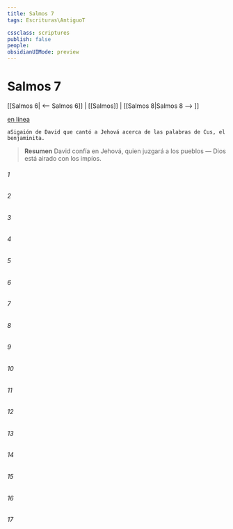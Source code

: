```yaml
---
title: Salmos 7
tags: Escrituras\AntiguoT

cssclass: scriptures
publish: false
people:
obsidianUIMode: preview
---
```


# Salmos 7
[[Salmos 6| <-- Salmos 6]] | [[Salmos]] | [[Salmos 8|Salmos 8 --> ]]

[en línea](https://churchofjesuschrist.org/study/scriptures/ot/ps/7?lang=spa)

```
aSigaión de David que cantó a Jehová acerca de las palabras de Cus, el benjaminita.
```

> __Resumen__
David confía en Jehová, quien juzgará a los pueblos — Dios está airado con los impíos.

###### 1 


###### 2 


###### 3 


###### 4 


###### 5 


###### 6 


###### 7 


###### 8 


###### 9 


###### 10 


###### 11 


###### 12 


###### 13 


###### 14 


###### 15 


###### 16 


###### 17 


